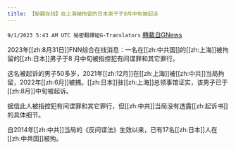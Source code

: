 ```yaml
---
title: 【秘翻在线】在上海被拘留的日本男子于8月中旬被起诉
---
```

`9/1/2023 5:43 AM UTC 秘密翻譯組G-Translators` [轉載自GNews](https://gnews.org/articles/1629369)

2023年[[zh:8月31日]]FNN综合在线消息：一名在[[zh:中共国]]的[[zh:上海]]被拘留的[[zh:日本]]男子于8 月中旬被指控犯有间谍罪和其它罪行。

这名被起诉的男子50多岁，2021年[[zh:12月]]在[[zh:上海]]被[[zh:中共]]当局拘留，2022年[[zh:6月]]被捕。[[zh:日本]]驻[[zh:上海]]总领事馆证实，该男子已于[[zh:8月]]中旬被起诉。

据信此人被指控犯有间谍罪和其它罪行，但[[zh:中共]]当局没有透露[[zh:起诉书]]的具体细节。

自2014年[[zh:中共]]当局的《反间谍法》生效以来，已有17名[[zh:日本]]人在[[zh:中共国]]被拘。

